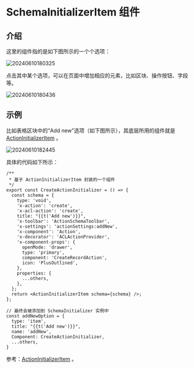 # SchemaInitializerItem 组件

## 介绍

这里的组件指的是如下图所示的一个个选项：

![20240610180325](https://nocobase-docs.oss-cn-beijing.aliyuncs.com/20240610180325.png)

点击其中某个选项，可以在页面中增加相应的元素，比如区块、操作按钮、字段等。

![20240610180436](https://nocobase-docs.oss-cn-beijing.aliyuncs.com/20240610180436.gif)

## 示例

比如表格区块中的“Add new”选项（如下图所示），其底层所用的组件就是 [ActionInitializerItem](./action-initializer-item) 。

![20240610182445](https://nocobase-docs.oss-cn-beijing.aliyuncs.com/20240610182445.png)

具体的代码如下所示：
  
```tsx | pure
/**
 * 基于 ActionInitializerItem 封装的一个组件
 */
export const CreateActionInitializer = () => {
  const schema = {
    type: 'void',
    'x-action': 'create',
    'x-acl-action': 'create',
    title: "{{t('Add new')}}",
    'x-toolbar': 'ActionSchemaToolbar',
    'x-settings': 'actionSettings:addNew',
    'x-component': 'Action',
    'x-decorator': 'ACLActionProvider',
    'x-component-props': {
      openMode: 'drawer',
      type: 'primary',
      component: 'CreateRecordAction',
      icon: 'PlusOutlined',
    },
    properties: {
      ...others,
    },
  };
  return <ActionInitializerItem schema={schema} />;
};

// 最终会被添加到 SchemaInitializer 实例中
const addNewOption = {
  type: 'item',
  title: "{{t('Add new')}}",
  name: 'addNew',
  Component: CreateActionInitializer,
  ...others,
}
```

参考：[ActionInitializerItem](./action-initializer-item) 。
